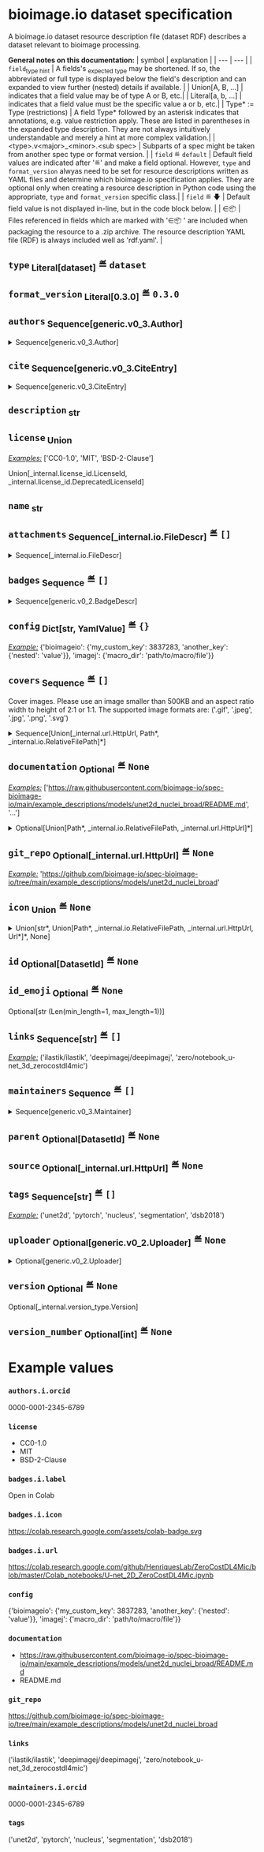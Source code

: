 # bioimage.io dataset specification
A bioimage.io dataset resource description file (dataset RDF) describes a dataset relevant to bioimage
processing.

**General notes on this documentation:**
| symbol | explanation |
| --- | --- |
| `field`<sub>type hint</sub> | A fields's <sub>expected type</sub> may be shortened. If so, the abbreviated or full type is displayed below the field's description and can expanded to view further (nested) details if available. |
| Union[A, B, ...] | indicates that a field value may be of type A or B, etc.|
| Literal[a, b, ...] | indicates that a field value must be the specific value a or b, etc.|
| Type* := Type (restrictions) | A field Type* followed by an asterisk indicates that annotations, e.g. value restriction apply. These are listed in parentheses in the expanded type description. They are not always intuitively understandable and merely a hint at more complex validation.|
| \<type\>.v\<major\>_\<minor\>.\<sub spec\> | Subparts of a spec might be taken from another spec type or format version. |
| `field` ≝ `default` | Default field values are indicated after '≝' and make a field optional. However, `type` and `format_version` alwyas need to be set for resource descriptions written as YAML files and determine which bioimage.io specification applies. They are optional only when creating a resource description in Python code using the appropriate, `type` and `format_version` specific class.|
| `field` ≝ 🡇 | Default field value is not displayed in-line, but in the code block below. |
| ∈📦  | Files referenced in fields which are marked with '∈📦 ' are included when packaging the resource to a .zip archive. The resource description YAML file (RDF) is always included well as 'rdf.yaml'. |

## `type`<sub> Literal[dataset]</sub> ≝ `dataset`




## `format_version`<sub> Literal[0.3.0]</sub> ≝ `0.3.0`




## `authors`<sub> Sequence[generic.v0_3.Author]</sub>


<details><summary>Sequence[generic.v0_3.Author]

</summary>


**generic.v0_3.Author:**
### `authors.i.affiliation`<sub> Optional[str]</sub> ≝ `None`




### `authors.i.email`<sub> Optional[Email]</sub> ≝ `None`




### `authors.i.orcid`<sub> Optional</sub> ≝ `None`

[*Example:*](#authorsiorcid) '0000-0001-2345-6789'


Optional[_internal.types.OrcidId]

### `authors.i.name`<sub> str</sub>




### `authors.i.github_user`<sub> Optional[str]</sub> ≝ `None`




</details>

## `cite`<sub> Sequence[generic.v0_3.CiteEntry]</sub>


<details><summary>Sequence[generic.v0_3.CiteEntry]

</summary>


**generic.v0_3.CiteEntry:**
### `cite.i.text`<sub> str</sub>




### `cite.i.doi`<sub> Optional[_internal.types.Doi]</sub> ≝ `None`




### `cite.i.url`<sub> Optional[_internal.url.HttpUrl]</sub> ≝ `None`




</details>

## `description`<sub> str</sub>




## `license`<sub> Union</sub>

[*Examples:*](#license) ['CC0-1.0', 'MIT', 'BSD-2-Clause']


Union[_internal.license_id.LicenseId, _internal.license_id.DeprecatedLicenseId]

## `name`<sub> str</sub>




## `attachments`<sub> Sequence[_internal.io.FileDescr]</sub> ≝ `[]`


<details><summary>Sequence[_internal.io.FileDescr]

</summary>


**_internal.io.FileDescr:**
### `attachments.i.source`<sub> Union</sub>


<details><summary>Union[Path*, _internal.io.RelativeFilePath, _internal.url.HttpUrl, Url*]

</summary>

Union of
- Path (PathType(path_type='file'))
- _internal.io.RelativeFilePath
- _internal.url.HttpUrl
- Url (max_length=2083 allowed_schemes=['http', 'https'])


</details>

### `attachments.i.sha256`<sub> Optional[_internal.io.Sha256]</sub> ≝ `None`




</details>

## `badges`<sub> Sequence</sub> ≝ `[]`


<details><summary>Sequence[generic.v0_2.BadgeDescr]

</summary>


**generic.v0_2.BadgeDescr:**
### `badges.i.label`<sub> str</sub>

[*Example:*](#badgesilabel) 'Open in Colab'



### `badges.i.icon`<sub> Union</sub> ≝ `None`

[*Example:*](#badgesiicon) 'https://colab.research.google.com/assets/colab-badge.svg'

<details><summary>Union[Union[Path*, _internal.io.RelativeFilePath]*, _internal.url.HttpUrl, Url*, None]

</summary>

Union of
- Union[Path (PathType(path_type='file')), _internal.io.RelativeFilePath]
  (AfterValidator(wo_special_file_name); PlainSerializer(func=<function _package at 0x7f8a75305b20>, return_type=PydanticUndefined, when_used='unless-none'))
- _internal.url.HttpUrl
- Url (max_length=2083 allowed_schemes=['http', 'https'])
- None


</details>

### `badges.i.url`<sub> _internal.url.HttpUrl</sub>

[*Example:*](#badgesiurl) 'https://colab.research.google.com/github/HenriquesLab/ZeroCostDL4Mic/blob/master/Colab_notebooks/U-net_2D_ZeroCostDL4Mic.ipynb'



</details>

## `config`<sub> Dict[str, YamlValue]</sub> ≝ `{}`

[*Example:*](#config) {'bioimageio': {'my_custom_key': 3837283, 'another_key': {'nested': 'value'}}, 'imagej': {'macro_dir': 'path/to/macro/file'}}



## `covers`<sub> Sequence</sub> ≝ `[]`
Cover images. Please use an image smaller than 500KB and an aspect ratio width to height of 2:1 or 1:1.
The supported image formats are: ('.gif', '.jpeg', '.jpg', '.png', '.svg')

<details><summary>Sequence[Union[_internal.url.HttpUrl, Path*, _internal.io.RelativeFilePath]*]

</summary>

Sequence of Union of
- _internal.url.HttpUrl
- Path (PathType(path_type='file'); Predicate(func=<function PurePath.is_absolute at 0x7f8a787418a0>))
- _internal.io.RelativeFilePath

(WithSuffix(suffix=('.gif', '.jpeg', '.jpg', '.png', '.svg'), case_sensitive=False); PlainSerializer(func=<function _package at 0x7f8a75305b20>, return_type=PydanticUndefined, when_used='unless-none'))

</details>

## `documentation`<sub> Optional</sub> ≝ `None`

[*Examples:*](#documentation) ['https://raw.githubusercontent.com/bioimage-io/spec-bioimage-io/main/example_descriptions/models/unet2d_nuclei_broad/README.md', '…']

<details><summary>Optional[Union[Path*, _internal.io.RelativeFilePath, _internal.url.HttpUrl]*]

</summary>

Optional[Union of
- Path (PathType(path_type='file'); Predicate(func=<function PurePath.is_absolute at 0x7f8a787418a0>))
- _internal.io.RelativeFilePath
- _internal.url.HttpUrl

(AfterValidator(_validate_md_suffix); PlainSerializer(func=<function _package at 0x7f8a75305b20>, return_type=PydanticUndefined, when_used='unless-none'))]

</details>

## `git_repo`<sub> Optional[_internal.url.HttpUrl]</sub> ≝ `None`

[*Example:*](#git_repo) 'https://github.com/bioimage-io/spec-bioimage-io/tree/main/example_descriptions/models/unet2d_nuclei_broad'



## `icon`<sub> Union</sub> ≝ `None`


<details><summary>Union[str*, Union[Path*, _internal.io.RelativeFilePath, _internal.url.HttpUrl, Url*]*, None]

</summary>

Union of
- str (Len(min_length=1, max_length=2))
- Union of
  - Path (PathType(path_type='file'))
  - _internal.io.RelativeFilePath
  - _internal.url.HttpUrl
  - Url (max_length=2083 allowed_schemes=['http', 'https'])

  (AfterValidator(wo_special_file_name); PlainSerializer(func=<function _package at 0x7f8a75305b20>, return_type=PydanticUndefined, when_used='unless-none'))
- None


</details>

## `id`<sub> Optional[DatasetId]</sub> ≝ `None`




## `id_emoji`<sub> Optional</sub> ≝ `None`



Optional[str (Len(min_length=1, max_length=1))]

## `links`<sub> Sequence[str]</sub> ≝ `[]`

[*Example:*](#links) ('ilastik/ilastik', 'deepimagej/deepimagej', 'zero/notebook_u-net_3d_zerocostdl4mic')



## `maintainers`<sub> Sequence</sub> ≝ `[]`


<details><summary>Sequence[generic.v0_3.Maintainer]

</summary>


**generic.v0_3.Maintainer:**
### `maintainers.i.affiliation`<sub> Optional[str]</sub> ≝ `None`




### `maintainers.i.email`<sub> Optional[Email]</sub> ≝ `None`




### `maintainers.i.orcid`<sub> Optional</sub> ≝ `None`

[*Example:*](#maintainersiorcid) '0000-0001-2345-6789'


Optional[_internal.types.OrcidId]

### `maintainers.i.name`<sub> Optional</sub> ≝ `None`



Optional[str (Predicate(_has_no_slash))]

### `maintainers.i.github_user`<sub> str</sub>




</details>

## `parent`<sub> Optional[DatasetId]</sub> ≝ `None`




## `source`<sub> Optional[_internal.url.HttpUrl]</sub> ≝ `None`




## `tags`<sub> Sequence[str]</sub> ≝ `[]`

[*Example:*](#tags) ('unet2d', 'pytorch', 'nucleus', 'segmentation', 'dsb2018')



## `uploader`<sub> Optional[generic.v0_2.Uploader]</sub> ≝ `None`


<details><summary>Optional[generic.v0_2.Uploader]

</summary>


**generic.v0_2.Uploader:**
### `uploader.email`<sub> Email</sub>




### `uploader.name`<sub> Optional</sub> ≝ `None`



Optional[str (AfterValidator(_remove_slashes))]

</details>

## `version`<sub> Optional</sub> ≝ `None`



Optional[_internal.version_type.Version]

## `version_number`<sub> Optional[int]</sub> ≝ `None`




# Example values
### `authors.i.orcid`
0000-0001-2345-6789
### `license`
- CC0-1.0
- MIT
- BSD-2-Clause

### `badges.i.label`
Open in Colab
### `badges.i.icon`
https://colab.research.google.com/assets/colab-badge.svg
### `badges.i.url`
https://colab.research.google.com/github/HenriquesLab/ZeroCostDL4Mic/blob/master/Colab_notebooks/U-net_2D_ZeroCostDL4Mic.ipynb
### `config`
{'bioimageio': {'my_custom_key': 3837283, 'another_key': {'nested': 'value'}}, 'imagej': {'macro_dir': 'path/to/macro/file'}}
### `documentation`
- https://raw.githubusercontent.com/bioimage-io/spec-bioimage-io/main/example_descriptions/models/unet2d_nuclei_broad/README.md
- README.md

### `git_repo`
https://github.com/bioimage-io/spec-bioimage-io/tree/main/example_descriptions/models/unet2d_nuclei_broad
### `links`
('ilastik/ilastik', 'deepimagej/deepimagej', 'zero/notebook_u-net_3d_zerocostdl4mic')
### `maintainers.i.orcid`
0000-0001-2345-6789
### `tags`
('unet2d', 'pytorch', 'nucleus', 'segmentation', 'dsb2018')
